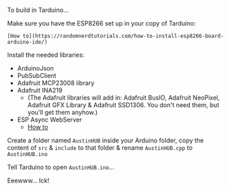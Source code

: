To build in Tarduino...

Make sure you have the ESP8266 set up in your copy of Tarduino:

    [How to](https://randomnerdtutorials.com/how-to-install-esp8266-board-arduino-ide/)

Install the needed libraries:

* ArduinoJson
* PubSubClient
* Adafruit MCP23008 library
* Adafruit INA219
    * (The Adafruit libraries will add in: Adafruit BusIO, Adafruit NeoPixel, Adafruit GFX Library & Adafruit SSD1306.  You don't need them, but you'll get them anyhow.)
* ESP Async WebServer
    * [How to](https://reacoda.gitbook.io/molemi-iot/introducing-the-nodemcu/display-the-dht11-sensor-reading-on-a-web-server-using-nodemcu./installing-dht-library-on-the-esp8266/installing-the-asynchronous-web-server-library)

Create a folder named `AustinHUB` inside your Arduino folder, copy the content of `src` & `include` to that folder & rename `AustinHUB.cpp` to `AustinHUB.ino`

Tell Tarduino to open `AustinHUB.ino`...

Eeewww...  Ick!
